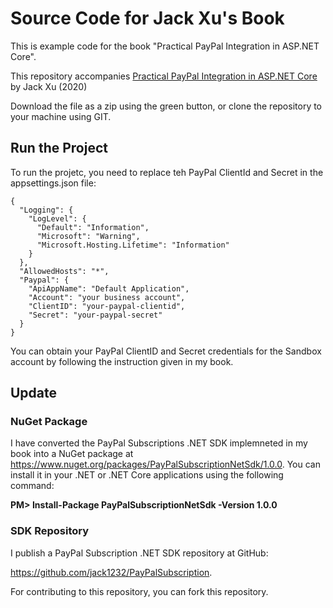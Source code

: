 # Source Code for Jack Xu's Book

This is example code for the  book "Practical PayPal Integration in ASP.NET Core".

This repository accompanies <a href="https://drxudotnet.com">Practical PayPal Integration in ASP.NET Core</a> by Jack Xu (2020)

Download the file as a zip using the green button, or clone the repository to your machine using GIT.

## Run the Project

To run the projetc, you need to replace teh PayPal ClientId and Secret in the appsettings.json file:

```
{
  "Logging": {
    "LogLevel": {
      "Default": "Information",
      "Microsoft": "Warning",
      "Microsoft.Hosting.Lifetime": "Information"
    }
  },
  "AllowedHosts": "*",
  "Paypal": {
    "ApiAppName": "Default Application", 
    "Account": "your business account",
    "ClientID": "your-paypal-clientid",
    "Secret": "your-paypal-secret"
  }
}
```

You can obtain your PayPal ClientID and Secret credentials for the Sandbox account by following the instruction given in my book. 

## Update

### NuGet Package

I have converted the PayPal Subscriptions .NET SDK implemneted in my book into a NuGet package at https://www.nuget.org/packages/PayPalSubscriptionNetSdk/1.0.0.
You can install it in your .NET or .NET Core applications using the following command:

__PM> Install-Package PayPalSubscriptionNetSdk -Version 1.0.0__

### SDK Repository

I publish a PayPal Subscription .NET SDK repository at GitHub:

https://github.com/jack1232/PayPalSubscription. 

For contributing to this repository, you can fork this repository.
